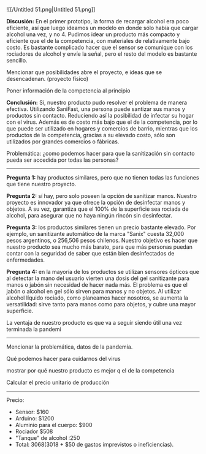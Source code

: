 ![[/Untitled 51.png|Untitled 51.png]]

  

**Discusión:** En el primer prototipo, la forma de recargar alcohol era poco eficiente, así que luego ideamos un modelo en donde sólo había que cargar alcohol una vez, y no 4. Pudimos idear un producto más compacto y eficiente que el de la competencia, con materiales de relativamente bajo costo. Es bastante complicado hacer que el sensor se comunique con los rociadores de alcohol y envíe la señal, pero el resto del modelo es bastante sencillo.

Mencionar que posibilidades abre el proyecto, e ideas que se desencadenan. (proyecto físico)

Poner información de la competencia al principio

**Conclusión:** Sí, nuestro producto pudo resolver el problema de manera efectiva. Utilizando SaniFast, una persona puede santizar sus manos y productos sin contacto. Reduciendo así la posibilidad de infectar su hogar con el virus. Además es de costo más bajo que el de la competencia, por lo que puede ser utilizado en hogares y comercios de barrio, mientras que los productos de la competencia, gracias a su elevado costo, sólo son utilizados por grandes comercios o fábricas.

Problemática: ¿como podemos hacer para que la sanitización sin contacto pueda ser accedida por todas las personas?

  

---

**Pregunta 1:** hay productos similares, pero que no tienen todas las funciones que tiene nuestro proyecto.

**Pregunta 2:** sí hay, pero solo poseen la opción de sanitizar manos. Nuestro proyecto es innovador ya que ofrece la opción de desinfectar manos y objetos. A su vez, garantiza que el 100% de la superficie sea rociada de alcohol, para asegurar que no haya ningún rincón sin desinfectar.

**Pregunta 3:** los productos similares tienen un precio bastante elevado. Por ejemplo, un sanitizante automático de la marca "Sanix" cuesta 32,000 pesos argentinos, o 256,506 pesos chilenos. Nuestro objetivo es hacer que nuestro producto sea mucho más barato, para que más personas puedan contar con la seguridad de saber que están bien desinfectados de enfermedades.

**Pregunta 4:** en la mayoría de los productos se utilizan sensores ópticos que al detectar la mano del usuario vierten una dosis del gel sanitizante para manos o jabón sin necesidad de hacer nada más. El problema es que el jabón o alcohol en gel sólo sirven para manos y no objetos. Al utilizar alcohol líquido rociado, como planeamos hacer nosotros, se aumenta la versatilidad: sirve tanto para manos como para objetos, y cubre una mayor superficie.

La ventaja de nuestro producto es que va a seguir siendo útil una vez terminada la pandemi

---

Mencionar la problemática, datos de la pandemia.

Qué podemos hacer para cuidarnos del virus

mostrar por qué nuestro producto es mejor q el de la competencia

Calcular el precio unitario de producción

---

Precio:

- Sensor: $160
- Arduino: $1200
- Aluminio para el cuerpo: $900
- Rociador $508
- "Tanque" de alcohol :250
- Total: $3068 ($3018 + $50 de gastos imprevistos o ineficiencias).